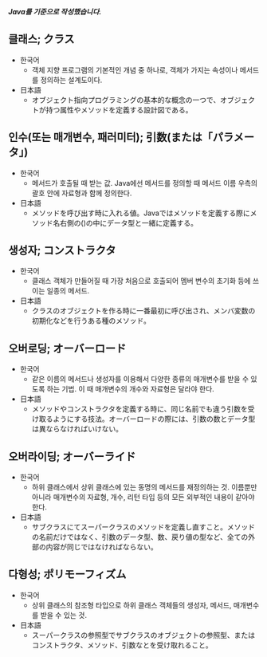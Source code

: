 ﻿***Java를 기준으로 작성했습니다.***

## 클래스; クラス

- 한국어
    - 객체 지향 프로그램의 기본적인 개념 중 하나로, 객체가 가지는 속성이나 메서드를 정의하는 설계도이다.
- 日本語
    - オブジェクト指向プログラミングの基本的な概念の一つで、オブジェクトが持つ属性やメソッドを定義する設計図である。

## 인수(또는 매개변수, 패러미터); 引数(または「パラメータ」)

- 한국어
    - 메서드가 호출될 때 받는 값. Java에선 메서드를 정의할 때 메서드 이름 우측의 괄호 안에 자료형과 함께 정의한다.
- 日本語
    - メソッドを呼び出す時に入れる値。Javaではメソッドを定義する際にメソッド名右側の()の中にデータ型と一緒に定義する。

## 생성자; コンストラクタ

- 한국어
    - 클래스 객체가 만들어질 때 가장 처음으로 호출되어 멤버 변수의 초기화 등에 쓰이는 일종의 메서드.
- 日本語
    - クラスのオブジェクトを作る時に一番最初に呼び出され、メンバ変数の初期化などを行うある種のメソッド。

## 오버로딩; オーバーロード

- 한국어
    - 같은 이름의 메서드나 생성자를 이용해서 다양한 종류의 매개변수를 받을 수 있도록 하는 기법. 이 때 매개변수의 개수와 자료형은 달라야 한다.
- 日本語
    - メソッドやコンストラクタを定義する時に、同じ名前でも違う引数を受け取るようにする技法。オーバーロードの際には、引数の数とデータ型は異ならなければいけない。

## 오버라이딩; オーバーライド

- 한국어
    - 하위 클래스에서 상위 클래스에 있는 동명의 메서드를 재정의하는 것. 이름뿐만 아니라 매개변수의 자료형, 개수, 리턴 타입 등의 모든 외부적인 내용이 같아야 한다.
- 日本語
    - サブクラスにてスーパークラスのメソッドを定義し直すこと。メソッドの名前だけではなく、引数のデータ型、数、戻り値の型など、全ての外部の内容が同じではなければならない。

## 다형성; ポリモーフィズム

- 한국어
    - 상위 클래스의 참조형 타입으로 하위 클래스 객체들의 생성자, 메서드, 매개변수를 받을 수 있는 것.
- 日本語
    - スーパークラスの参照型でサブクラスのオブジェクトの参照型、またはコンストラクタ、メソッド、引数なとを受け取れること。